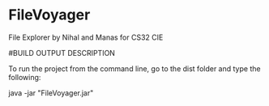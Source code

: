 # FileVoyager
File Explorer by Nihal and Manas for CS32 CIE


#BUILD OUTPUT DESCRIPTION


To run the project from the command line, go to the dist folder and
type the following:

java -jar "FileVoyager.jar" 
